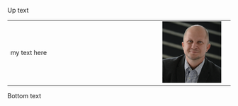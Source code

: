 

Up text

<table width="100%">
<td width="70%">
my text here
</td>
<td width="30%">
<img src="./images/fkoch-headshot.png">
<td>
</table>


Bottom text


